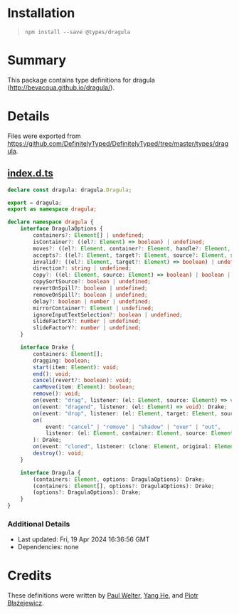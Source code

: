 # Installation
> `npm install --save @types/dragula`

# Summary
This package contains type definitions for dragula (http://bevacqua.github.io/dragula/).

# Details
Files were exported from https://github.com/DefinitelyTyped/DefinitelyTyped/tree/master/types/dragula.
## [index.d.ts](https://github.com/DefinitelyTyped/DefinitelyTyped/tree/master/types/dragula/index.d.ts)
````ts
declare const dragula: dragula.Dragula;

export = dragula;
export as namespace dragula;

declare namespace dragula {
    interface DragulaOptions {
        containers?: Element[] | undefined;
        isContainer?: ((el?: Element) => boolean) | undefined;
        moves?: ((el?: Element, container?: Element, handle?: Element, sibling?: Element) => boolean) | undefined;
        accepts?: ((el?: Element, target?: Element, source?: Element, sibling?: Element) => boolean) | undefined;
        invalid?: ((el?: Element, target?: Element) => boolean) | undefined;
        direction?: string | undefined;
        copy?: ((el: Element, source: Element) => boolean) | boolean | undefined;
        copySortSource?: boolean | undefined;
        revertOnSpill?: boolean | undefined;
        removeOnSpill?: boolean | undefined;
        delay?: boolean | number | undefined;
        mirrorContainer?: Element | undefined;
        ignoreInputTextSelection?: boolean | undefined;
        slideFactorX?: number | undefined;
        slideFactorY?: number | undefined;
    }

    interface Drake {
        containers: Element[];
        dragging: boolean;
        start(item: Element): void;
        end(): void;
        cancel(revert?: boolean): void;
        canMove(item: Element): boolean;
        remove(): void;
        on(event: "drag", listener: (el: Element, source: Element) => void): Drake;
        on(event: "dragend", listener: (el: Element) => void): Drake;
        on(event: "drop", listener: (el: Element, target: Element, source: Element, sibling: Element) => void): Drake;
        on(
            event: "cancel" | "remove" | "shadow" | "over" | "out",
            listener: (el: Element, container: Element, source: Element) => void,
        ): Drake;
        on(event: "cloned", listener: (clone: Element, original: Element, type: "mirror" | "copy") => void): Drake;
        destroy(): void;
    }

    interface Dragula {
        (containers: Element, options: DragulaOptions): Drake;
        (containers: Element[], options?: DragulaOptions): Drake;
        (options?: DragulaOptions): Drake;
    }
}

````

### Additional Details
 * Last updated: Fri, 19 Apr 2024 16:36:56 GMT
 * Dependencies: none

# Credits
These definitions were written by [Paul Welter](https://github.com/pwelter34), [Yang He](https://github.com/abruzzihraig), and [Piotr Błażejewicz](https://github.com/peterblazejewicz).

